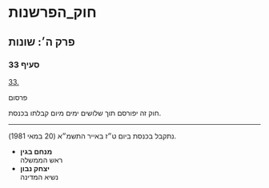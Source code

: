 # חוק_הפרשנות

## פרק ה׳: שונות

### סעיף 33

[33.](https://he.wikisource.org/wiki/חוק_הפרשנות#סעיף_33)

פרסום

חוק זה יפורסם תוך שלושים ימים מיום קבלתו בכנסת.

---

נתקבל בכנסת ביום ט״ז באייר התשמ״א (20 במאי 1981).

* **מנחם בגין**  
  ראש הממשלה
* **יצחק נבון**  
  נשיא המדינה